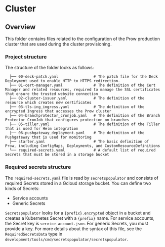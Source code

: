 # Cluster

## Overview

This folder contains files related to the configuration of the Prow production cluster that are used during the cluster provisioning.

### Project structure

<!-- Update the folder structure each time you modify it. -->

The structure of the folder looks as follows:

```
  ├── 00-deck-patch.yaml                # The patch file for the Deck Deployment used to enable HTTP to HTTPS redirection.
  ├── 01-cert-manager.yaml              # The definition of the Cert Manager and related resources, required to manage the SSL certificates that ensure the trusted website connection
  ├── 02-cluster-issuer.yaml            # The definition of the resource which creates new certificates
  ├── 03-tls-ing_ingress.yaml           # The definition of the encrypted Ingress that accesses the Prow cluster
  ├── 04-branchprotector_cronjob.yaml   # The definition of the Branch Protector CronJob that configures protection on branches
  ├── 05-tiller.yaml                    # The definition of the Tiller that is used for Helm integration
  ├── 06-pushgateway_deployment.yaml    # The definition of the Pushgateway that is used for monitoring
  ├── starter.yaml                      # The basic definition of Prow, including ConfigMaps, Deployments, and CustomResourceDefinitions
  └── required-secrets.yaml             # A default list of required Secrets that must be stored in a storage bucket
```

### Required secrets structure
The `required-secrets.yaml` file is read by `secretspopulator` and consists of required Secrets stored in a Gcloud storage bucket.
You can define two kinds of Secrets:
- Service accounts
- Generic Secrets

`Secretspopulator` looks for a `{prefix}.encrypted` object in a bucket and creates a Kubernetes Secret with a `{prefix}` name.
For service accounts, the Secret key is `service-account.json`. For generic Secrets, you must provide a key.
For more details about the syntax of this file, see the `RequiredSecretsData` type in `development/tools/cmd/secretspopulator/secretspopulator`.
